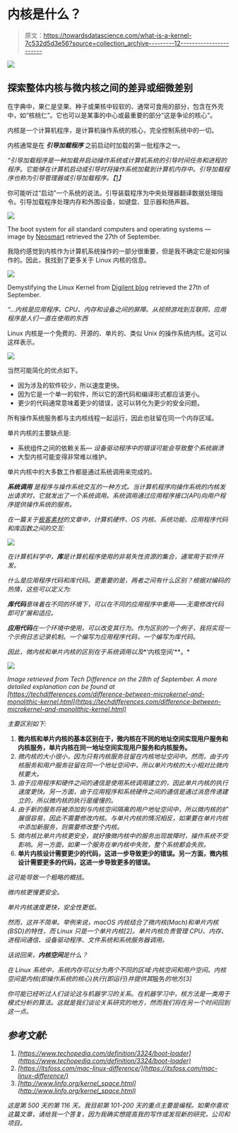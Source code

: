 # 内核是什么？

> 原文：<https://towardsdatascience.com/what-is-a-kernel-7c532d5d3e56?source=collection_archive---------12----------------------->

![](img/f2aa4ddce286e2a07deb2334e7df444b.png)

## 探索整体内核与微内核之间的差异或细微差别

在字典中，果仁是坚果、种子或果核中较软的、通常可食用的部分，包含在外壳中，如“核桃仁”。它也可以是某事的中心或最重要的部分“这是争论的核心”。

内核是一个计算机程序，是计算机操作系统的核心，完全控制系统中的一切。

内核通常是在 ***引导加载程序*** 之前启动时加载的第一批程序之一。

*“引导加载程序是一种加载并启动操作系统或计算机系统的引导时间任务和进程的程序。它能够在计算机启动或引导时将操作系统加载到计算机内存中。引导加载程序也称为引导管理器或引导加载程序。【*[*1*](https://www.techopedia.com/definition/3324/boot-loader)*】*

你可能听过“启动”一个系统的说法。引导装载程序为中央处理器翻译数据处理指令。引导加载程序处理内存和外围设备，如键盘、显示器和扬声器。

![](img/27c467d2d578bbaf42a8b454de757a08.png)

The boot system for all standard computers and operating systems — image by [Neosmart](https://neosmart.net/wiki/mbr-boot-process/) retrieved the 27th of September.

我隐约感觉到内核作为计算机系统操作的一部分很重要，但是我不确定它是如何操作的。因此，我找到了更多关于 Linux 内核的信息。

![](img/4e03b068b5001f7d1f5596cab5b4ef41.png)

Demystifying the Linux Kernel from [Digilent blog](https://blog.digilentinc.com/demystifiying-the-linux-kernel/) retrieved the 27th of September.

*“…内核是应用程序、CPU、内存和设备之间的屏障。从视频游戏到互联网，应用程序是人们一直在使用的东西*

Linux 内核是一个免费的、开源的、单片的、类似 Unix 的操作系统内核。这可以这样表示。

![](img/e521079e59d72829b4872d0697f0ea2a.png)

当然可能简化的优点如下。

*   因为涉及的软件较少，所以速度更快。
*   因为它是一个单一的软件，所以它的源代码和编译形式都应该更小。
*   更少的代码通常意味着更少的错误，这可以转化为更少的安全问题。

所有操作系统服务都与主内核线程一起运行，因此也驻留在同一个内存区域。

单片内核的主要缺点是:

*   系统组件之间的依赖关系— *设备驱动程序中的错误可能会导致整个系统崩溃*
*   大型内核可能变得非常难以维护。

单片内核中的大多数工作都是通过系统调用来完成的。

****系统调用*** *是程序与操作系统交互的一种方式。当计算机程序向操作系统的内核发出请求时，它就发出了一个系统调用。系统调用通过应用程序接口(API)向用户程序提供操作系统的服务。**

*在一篇关于[极客素材](https://www.thegeekstuff.com/2012/07/system-calls-library-functions/)的文章中，计算机硬件、OS 内核、系统功能、应用程序代码和库函数之间的交互:*

*![](img/69c05934912b6628267c8fa0d2be56a2.png)*

*在计算机科学中，**库**是计算机程序使用的非易失性资源的集合，通常用于软件开发。*

*什么是应用程序代码和库代码。更重要的是，两者之间有什么区别？根据对编码的热情，这些可以定义为:*

***库代码**意味着在不同的环境下，可以在不同的应用程序中重用——无需修改代码即可扩展和适应。*

***应用代码**在一个环境中使用，可以改变其行为。作为区别的一个例子，我将实现一个示例日志记录机制。一个编写为应用程序代码，一个编写为库代码。*

*因此，微内核和单片内核的区别在于系统调用以及**‘内核空间’**。*

*![](img/8d44a3bda33c91aae5c4764743cc4f0a.png)*

*Image retrieved from Tech Difference on the 28th of September. A more detailed explanation can be found at [https://techdifferences.com/difference-between-microkernel-and-monolithic-kernel.html](https://techdifferences.com/difference-between-microkernel-and-monolithic-kernel.html)*

*主要区别如下:*

1.  **微内核和单片内核的基本区别在于，微内核在不同的地址空间实现用户服务和内核服务，单片内核在同一地址空间实现用户服务和内核服务。**
2.  *微内核的大小很小，因为只有内核服务驻留在内核地址空间中。然而，由于内核服务和用户服务驻留在同一个地址空间中，所以单片内核的大小相对比微内核要大。*
3.  *由于应用程序和硬件之间的通信是使用系统调用建立的，因此单片内核的执行速度更快。另一方面，由于应用程序和系统硬件之间的通信是通过消息传递建立的，所以微内核的执行是缓慢的。*
4.  *由于新的服务将被添加到与内核空间隔离的用户地址空间中，所以微内核的扩展很容易，因此不需要修改内核。与单片内核的情况相反，如果要在单片内核中添加新服务，则需要修改整个内核。*
5.  *微内核比单片内核更安全，就好像微内核中的服务出现故障时，操作系统不受影响。另一方面，如果一个服务在单内核中失败，整个系统都会失败。*
6.  **单片内核设计需要更少的代码，这进一步导致更少的错误。另一方面，微内核设计需要更多的代码，这进一步导致更多的错误。**

*这可能导致一个粗略的概括。*

*微内核更慢更安全。*

*单片内核速度更快，安全性更低。*

*然而，这并不简单。举例来说，macOS 内核结合了微内核(Mach)和单片内核(BSD)的特性，而 Linux 只是一个单片内核[2]。单片内核负责管理 CPU、内存、进程间通信、设备驱动程序、文件系统和系统服务器调用。*

*话说回来，**内核空间**是什么？*

*在 Linux 系统中，系统内存可以分为两个不同的区域:内核空间和用户空间。内核空间是内核(即操作系统的核心)*执行*(即运行)并提供其*服务*的地方[3]*

*你可能已经听过人们谈论这与机器学习的关系。在机器学习中，核方法是一类用于模式分析的算法。这就是我们谈论关系研究的地方，然而我们将在另一个时间回到这一点。*

## ***参考文献:***

1.  *[https://www.techopedia.com/definition/3324/boot-loader](https://www.techopedia.com/definition/3324/boot-loader)*
2.  *[https://itsfoss.com/mac-linux-difference/](https://itsfoss.com/mac-linux-difference/)*
3.  *[http://www.linfo.org/kernel_space.html](http://www.linfo.org/kernel_space.html)*

*这是第 500 天的第 116 天。我目前第 101-200 天的重点主要是编程。如果你喜欢这篇文章，请给我一个答复，因为我确实想提高我的写作或发现新的研究，公司和项目。*